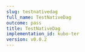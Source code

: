 ```yaml
---
slug: testnativedag
full_name: TestNativeDag
outcome: pass
title: TestNativeDag
implementation_id: kubo-ter
version: v0.0.2
---
```


